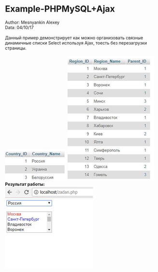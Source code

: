 # Example-PHPMySQL+Ajax
Author: Mesnyankin  Alexey<br>
Data: 04/10/17<br><br>
Данный пример демонстрирует как можно организовать связные динамичные списки Select используя Ajax, тоесть без перезагрузки страницы.<br><br>
<img src="https://github.com/Mesnyankin/Example-PHPMySQL/blob/master/images/classificator_country.JPG" alt="lassificator_country.JPG"/>
<img src="https://github.com/Mesnyankin/Example-PHPMySQL/blob/master/images/classificator_region.JPG" alt="classificator_region.JPG"/>
<br><b>
Результат работы:<br>
<img src="https://github.com/Mesnyankin/Example-PHPMySQL/blob/master/images/main.JPG" alt="main.JPG"/>
